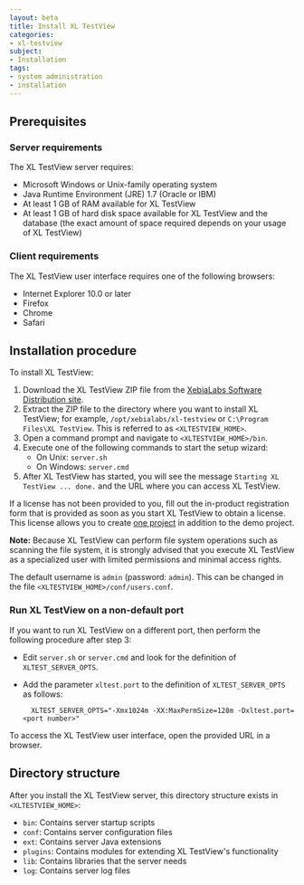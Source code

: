 ```yaml
---
layout: beta
title: Install XL TestView
categories:
- xl-testview
subject:
- Installation
tags:
- system administration
- installation
---
```


## Prerequisites

### Server requirements

The XL TestView server requires:

* Microsoft Windows or Unix-family operating system
* Java Runtime Environment (JRE) 1.7 (Oracle or IBM)
* At least 1 GB of RAM available for XL TestView
* At least 1 GB of hard disk space available for XL TestView and the database (the exact amount of space required depends on your usage of XL TestView)

### Client requirements

The XL TestView user interface requires one of the following browsers:

* Internet Explorer 10.0 or later
* Firefox
* Chrome
* Safari

## Installation procedure

To install XL TestView:

1. Download the XL TestView ZIP file from the [XebiaLabs Software Distribution site](https://dist.xebialabs.com).
2. Extract the ZIP file to the directory where you want to install XL TestView; for example, `/opt/xebialabs/xl-testview` or `C:\Program Files\XL TestView`. This is referred to as `<XLTESTVIEW_HOME>`.
3. Open a command prompt and navigate to `<XLTESTVIEW_HOME>/bin`.
4. Execute one of the following commands to start the setup wizard:
      * On Unix: `server.sh`
      * On Windows: `server.cmd`
5. After XL TestView has started, you will see the message `Starting XL TestView ... done.` and the URL where you can access XL TestView.

If a license has not been provided to you, fill out the in-product registration form that is provided as soon as you start XL TestView to obtain a license. This license allows you to create [one project](/xl-testview/how-to/add-a-project.html) in addition to the demo project.

**Note:** Because XL TestView can perform file system operations such as scanning the file system, it is strongly advised that you execute XL TestView as a specialized user with limited permissions and minimal access rights.

The default username is `admin` (password: `admin`). This can be changed in the file `<XLTESTVIEW_HOME>/conf/users.conf`.

### Run XL TestView on a non-default port

If you want to run XL TestView on a different port, then perform the following procedure after step 3:

* Edit `server.sh` or `server.cmd` and look for the definition of `XLTEST_SERVER_OPTS`.
* Add the parameter `xltest.port` to the definition of `XLTEST_SERVER_OPTS` as follows:

        XLTEST_SERVER_OPTS="-Xmx1024m -XX:MaxPermSize=128m -Dxltest.port=<port number>"

To access the XL TestView user interface, open the provided URL in a browser.

## Directory structure

After you install the XL TestView server, this directory structure exists in `<XLTESTVIEW_HOME>`:

* `bin`: Contains server startup scripts
* `conf`: Contains server configuration files
* `ext`: Contains server Java extensions
* `plugins`: Contains modules for extending XL TestView's functionality
* `lib`: Contains libraries that the server needs
* `log`: Contains server log files
